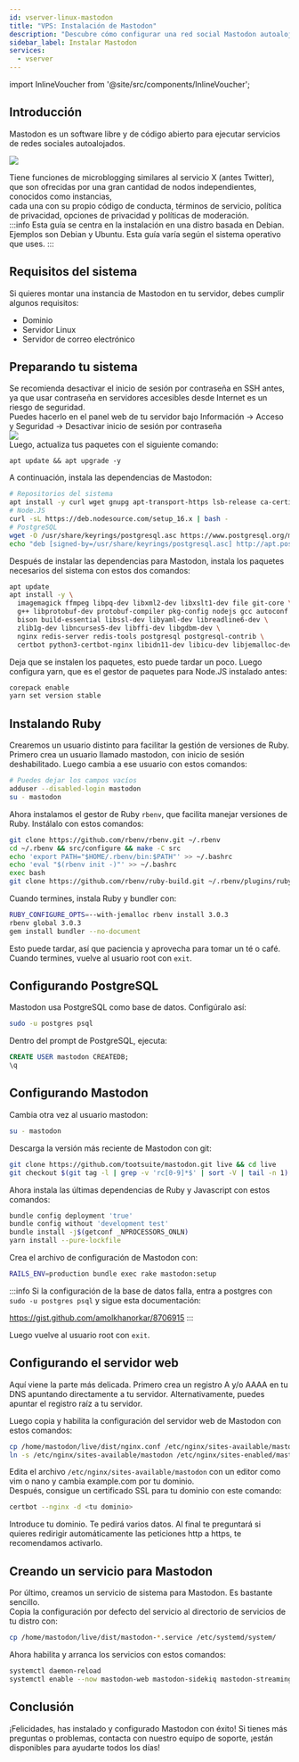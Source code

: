 ```yaml
---
id: vserver-linux-mastodon
title: "VPS: Instalación de Mastodon"
description: "Descubre cómo configurar una red social Mastodon autoalojada y segura en servidores basados en Debian para tener control total y privacidad → Aprende más ahora"
sidebar_label: Instalar Mastodon
services:
  - vserver
---
```


import InlineVoucher from '@site/src/components/InlineVoucher';

## Introducción

Mastodon es un software libre y de código abierto para ejecutar servicios de redes sociales autoalojados.

![](https://screensaver01.zap-hosting.com/index.php/s/tprjy6DYmZNWSDH/preview)

Tiene funciones de microblogging similares al servicio X (antes Twitter), que son ofrecidas por una gran cantidad de nodos independientes, conocidos como instancias,  
cada una con su propio código de conducta, términos de servicio, política de privacidad, opciones de privacidad y políticas de moderación.  
:::info
Esta guía se centra en la instalación en una distro basada en Debian. Ejemplos son Debian y Ubuntu. Esta guía varía según el sistema operativo que uses.
:::

<InlineVoucher />

## Requisitos del sistema
Si quieres montar una instancia de Mastodon en tu servidor, debes cumplir algunos requisitos:
- Dominio
- Servidor Linux
- Servidor de correo electrónico

## Preparando tu sistema
Se recomienda desactivar el inicio de sesión por contraseña en SSH antes, ya que usar contraseña en servidores accesibles desde Internet es un riesgo de seguridad.  
Puedes hacerlo en el panel web de tu servidor bajo Información -> Acceso y Seguridad -> Desactivar inicio de sesión por contraseña  
![](https://screensaver01.zap-hosting.com/index.php/s/jYHPGg6t9qJn3gD/preview)  
Luego, actualiza tus paquetes con el siguiente comando:
```
apt update && apt upgrade -y
```

A continuación, instala las dependencias de Mastodon:
```bash
# Repositorios del sistema
apt install -y curl wget gnupg apt-transport-https lsb-release ca-certificates
# Node.JS
curl -sL https://deb.nodesource.com/setup_16.x | bash -
# PostgreSQL
wget -O /usr/share/keyrings/postgresql.asc https://www.postgresql.org/media/keys/ACCC4CF8.asc
echo "deb [signed-by=/usr/share/keyrings/postgresql.asc] http://apt.postgresql.org/pub/repos/apt $(lsb_release -cs)-pgdg main" > /etc/apt/sources.list.d/postgresql.list
```

Después de instalar las dependencias para Mastodon, instala los paquetes necesarios del sistema con estos dos comandos:
```bash
apt update
apt install -y \
  imagemagick ffmpeg libpq-dev libxml2-dev libxslt1-dev file git-core \
  g++ libprotobuf-dev protobuf-compiler pkg-config nodejs gcc autoconf \
  bison build-essential libssl-dev libyaml-dev libreadline6-dev \
  zlib1g-dev libncurses5-dev libffi-dev libgdbm-dev \
  nginx redis-server redis-tools postgresql postgresql-contrib \
  certbot python3-certbot-nginx libidn11-dev libicu-dev libjemalloc-dev
```
Deja que se instalen los paquetes, esto puede tardar un poco. Luego configura yarn, que es el gestor de paquetes para Node.JS instalado antes:
```bash
corepack enable
yarn set version stable
```

## Instalando Ruby
Crearemos un usuario distinto para facilitar la gestión de versiones de Ruby. Primero crea un usuario llamado mastodon, con inicio de sesión deshabilitado. Luego cambia a ese usuario con estos comandos:
```bash
# Puedes dejar los campos vacíos
adduser --disabled-login mastodon
su - mastodon
```

Ahora instalamos el gestor de Ruby `rbenv`, que facilita manejar versiones de Ruby. Instálalo con estos comandos:
```bash
git clone https://github.com/rbenv/rbenv.git ~/.rbenv
cd ~/.rbenv && src/configure && make -C src
echo 'export PATH="$HOME/.rbenv/bin:$PATH"' >> ~/.bashrc
echo 'eval "$(rbenv init -)"' >> ~/.bashrc
exec bash
git clone https://github.com/rbenv/ruby-build.git ~/.rbenv/plugins/ruby-build
```
Cuando termines, instala Ruby y bundler con:
```bash
RUBY_CONFIGURE_OPTS=--with-jemalloc rbenv install 3.0.3
rbenv global 3.0.3
gem install bundler --no-document
```
Esto puede tardar, así que paciencia y aprovecha para tomar un té o café. Cuando termines, vuelve al usuario root con `exit`.

## Configurando PostgreSQL
Mastodon usa PostgreSQL como base de datos. Configúralo así:
```bash
sudo -u postgres psql
```

Dentro del prompt de PostgreSQL, ejecuta:
```sql
CREATE USER mastodon CREATEDB;
\q
```

## Configurando Mastodon
Cambia otra vez al usuario mastodon:
```bash
su - mastodon
```
Descarga la versión más reciente de Mastodon con git:
```bash
git clone https://github.com/tootsuite/mastodon.git live && cd live
git checkout $(git tag -l | grep -v 'rc[0-9]*$' | sort -V | tail -n 1)
```
Ahora instala las últimas dependencias de Ruby y Javascript con estos comandos:
```bash
bundle config deployment 'true'
bundle config without 'development test'
bundle install -j$(getconf _NPROCESSORS_ONLN)
yarn install --pure-lockfile
```
Crea el archivo de configuración de Mastodon con:
```bash
RAILS_ENV=production bundle exec rake mastodon:setup
```
:::info
Si la configuración de la base de datos falla, entra a postgres con `sudo -u postgres psql` y sigue esta documentación:

https://gist.github.com/amolkhanorkar/8706915
:::

Luego vuelve al usuario root con `exit`.

## Configurando el servidor web
Aquí viene la parte más delicada. Primero crea un registro A y/o AAAA en tu DNS apuntando directamente a tu servidor. Alternativamente, puedes apuntar el registro raíz a tu servidor.

Luego copia y habilita la configuración del servidor web de Mastodon con estos comandos:
```bash
cp /home/mastodon/live/dist/nginx.conf /etc/nginx/sites-available/mastodon
ln -s /etc/nginx/sites-available/mastodon /etc/nginx/sites-enabled/mastodon
```

Edita el archivo `/etc/nginx/sites-available/mastodon` con un editor como vim o nano y cambia example.com por tu dominio.  
Después, consigue un certificado SSL para tu dominio con este comando:
```bash
certbot --nginx -d <tu dominio>
```
Introduce tu dominio. Te pedirá varios datos. Al final te preguntará si quieres redirigir automáticamente las peticiones http a https, te recomendamos activarlo.

## Creando un servicio para Mastodon
Por último, creamos un servicio de sistema para Mastodon. Es bastante sencillo.  
Copia la configuración por defecto del servicio al directorio de servicios de tu distro con:
```sh
cp /home/mastodon/live/dist/mastodon-*.service /etc/systemd/system/
```

Ahora habilita y arranca los servicios con estos comandos:
```sh
systemctl daemon-reload
systemctl enable --now mastodon-web mastodon-sidekiq mastodon-streaming
```

## Conclusión

¡Felicidades, has instalado y configurado Mastodon con éxito! Si tienes más preguntas o problemas, contacta con nuestro equipo de soporte, ¡están disponibles para ayudarte todos los días!

<InlineVoucher />